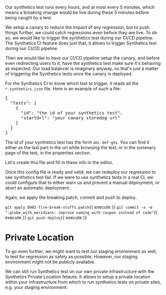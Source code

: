 Our synthetics test runs every hours, and at most every 5 minutes, which means a breaking change would be live during these 5 minutes before being caught by a test.

We setup a canary to reduce the impact of any regression, but to push things further, we could catch regressions even before they are live.
To do so, we would like to trigger the synthetics test during our CI/CD pipeline.
The Synthetics CI feature does just that, it allows to trigger Synthetics test during our CI/CD pipeline.

Then we would like to have our CI/CD pipeline setup the canary, and before even redirecting users to it, have the synthetics test make sure it's behaving as expected.
Our load balancer is imaginary anyway, so that's just a matter of triggering the Synthetics tests once the canary is deployed.

For the Synthetics CI to know which test to trigger, it reads all the `*.synthetics.json` file.
Here is an example of such a file:

<pre class="hljs file json" data-filename="discount.synthetics.json" data-target="replace">
{
  "tests": [
    {
      "id": "the id of your synthetics test",
      "startUrl": "your canary storedog url"
    }
  ]
}
</pre>

The id of your synthetics test has the form `abc-def-ghi`.
You can find it either as the last part in the url while browsing the test, or in the summary page of the test, in the properties section.

Let's create this file and fill in these info in the editor.

Once this config file is ready and valid, we can redeploy our regression to see synthetics test fail.
If we were to use synthetics tests in a real CI, we could configure that to either warn us and prevent a manual deployment, or abort an automatic deployment.

Again, we apply the breaking patch, commit and push to deploy.

`git apply 0001-fire-break-stuffs.patch`{{ execute }}
`git commit -a -m ":globe_with_meridians: improve naming with coupon instead of code"`{{ execute }}
`git push deploy`{{ execute }}


# Private Location

To go even further, we might want to test our staging environment as well, to test for regression as safely as possible.
However, our staging environment might not be publicly available.

We can still run Synthetics test on our own private infrastructure with the Synthetics Private Location fetaure.
It allows to setup a private location within your infrastructure from which to run synthetics tests on private sites, e.g. your staging environment.
